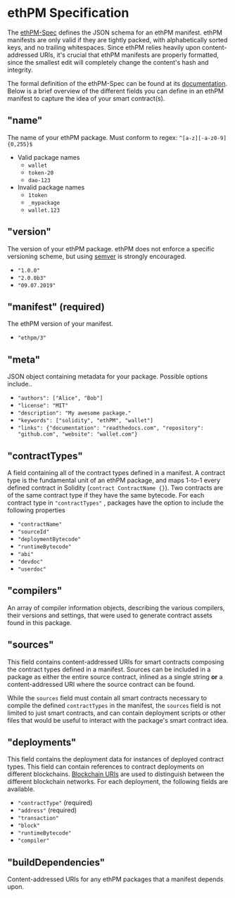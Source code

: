 # ethPM Specification

The [ethPM-Spec](http://ethpm.github.io/ethpm-spec/package-spec.html) defines the JSON schema for an ethPM manifest. ethPM manifests are only valid if they are tightly packed, with alphabetically sorted keys, and no trailing whitespaces. Since ethPM relies heavily upon content-addressed URIs, it's crucial that ethPM manifests are properly formatted, since the smallest edit will completely change the content's hash and integrity.

The formal definition of the ethPM-Spec can be found at its [documentation](http://ethpm.github.io/ethpm-spec/). Below is a brief overview of the different fields you can define in an ethPM manifest to capture the idea of your smart contract\(s\).

## "name"

The name of your ethPM package. Must conform to regex: `^[a-z][-a-z0-9]{0,255}$`

* Valid package names
  * `wallet`
  * `token-20`
  * `dao-123`
* Invalid package names
  * `1token`
  * `_mypackage`
  * `wallet.123`

## "version"

The version of your ethPM package. ethPM does not enforce a specific versioning scheme, but using [semver](https://semver.org/) is strongly encouraged.

* `"1.0.0"`
* `"2.0.0b3"`
* `"09.07.2019"`

## "manifest" \(required\)

The ethPM version of your manifest.

* `"ethpm/3"`

## "meta"

JSON object containing metadata for your package. Possible options include..

* `"authors": ["Alice", "Bob"]`
* `"license": "MIT"`
* `"description": "My awesome package."`
* `"keywords": ["solidity", "ethPM", "wallet"]`
* `"links": {"documentation": "readthedocs.com", "repository": "github.com", "website": "wallet.com"}`

## "contractTypes"

A field containing all of the contract types defined in a manifest. A contract type is the fundamental unit of an ethPM package, and maps 1-to-1 every defined contract in Solidity \(`contract ContractName {}`\).  Two contracts are of the same contract type if they have the same bytecode. For each contract type in `"contractTypes"` ,  packages have the option to include the following properties

* `"contractName"`
* `"sourceId"`
* `"deploymentBytecode"`
* `"runtimeBytecode"`
* `"abi"`
* `"devdoc"`
* `"userdoc"`

## "compilers"

An array of compiler information objects, describing the various compilers, their versions and settings, that were used to generate contract assets found in this package.

## "sources"

This field contains content-addressed URIs for smart contracts composing the contract types defined in a manifest. Sources can be included in a package as either the entire source contract, inlined as a single string **or** a content-addressed URI where the source contract can be found.

While the `sources` field must contain all smart contracts necessary to compile the defined `contractTypes` in the manifest, the `sources` field is not limited to just smart contracts, and can contain deployment scripts or other files that would be useful to interact with the package's smart contract idea.

## "deployments"

This field contains the deployment data for instances of deployed contract types. This field can contain references to contract deployments on different blockchains. [Blockchain URIs](uris.md#blockchain-uris) are used to distinguish between the different blockchain networks. For each deployment, the following fields are available.

* `"contractType"` \(required\)
* `"address"` \(required\)
* `"transaction"`
* `"block"`
* `"runtimeBytecode"`
* `"compiler"`

## "buildDependencies"

Content-addressed URIs for any ethPM packages that a manifest depends upon.


